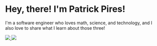# Hey, there! I'm Patrick Pires!

I'm a software engineer who loves math, science, and technology, and I also love to share what I learn about those three!

<a href="mailto:patrick.piresp@gmail.com">
    <img
        src="https://img.shields.io/badge/-Gmail-%23333?style=for-the-badge&logo=gmail&logoColor=white"
        target="_blank">
</a>
<a href="https://www.linkedin.com/in/patrickpiresdev/" target="_blank">
    <img
        src="https://img.shields.io/badge/-LinkedIn-%230077B5?style=for-the-badge&logo=linkedin&logoColor=white"
        target="_blank">
</a>
